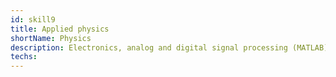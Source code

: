 ```yaml
---
id: skill9
title: Applied physics
shortName: Physics
description: Electronics, analog and digital signal processing (MATLAB), electricity.
techs:
---
```

